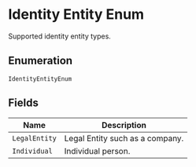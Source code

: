 
# Identity Entity Enum

Supported identity entity types.

## Enumeration

`IdentityEntityEnum`

## Fields

| Name | Description |
|  --- | --- |
| `LegalEntity` | Legal Entity such as a company. |
| `Individual` | Individual person. |

